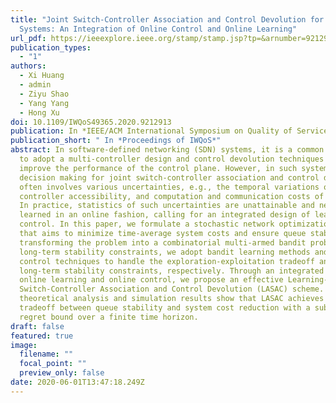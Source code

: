 ```yaml
---
title: "Joint Switch-Controller Association and Control Devolution for SDN
  Systems: An Integration of Online Control and Online Learning"
url_pdf: https://ieeexplore.ieee.org/stamp/stamp.jsp?tp=&arnumber=9212913
publication_types:
  - "1"
authors:
  - Xi Huang
  - admin
  - Ziyu Shao
  - Yang Yang
  - Hong Xu
doi: 10.1109/IWQoS49365.2020.9212913
publication: In *IEEE/ACM International Symposium on Quality of Service*
publication_short: " In *Proceedings of IWQoS*"
abstract: In software-defined networking (SDN) systems, it is a common practice
  to adopt a multi-controller design and control devolution techniques to
  improve the performance of the control plane. However, in such systems the
  decision making for joint switch-controller association and control devolution
  often involves various uncertainties, e.g., the temporal variations of
  controller accessibility, and computation and communication costs of switches.
  In practice, statistics of such uncertainties are unattainable and need to be
  learned in an online fashion, calling for an integrated design of learning and
  control. In this paper, we formulate a stochastic network optimization problem
  that aims to minimize time-average system costs and ensure queue stability. By
  transforming the problem into a combinatorial multi-armed bandit problem with
  long-term stability constraints, we adopt bandit learning methods and optimal
  control techniques to handle the exploration-exploitation tradeoff and
  long-term stability constraints, respectively. Through an integrated design of
  online learning and online control, we propose an effective Learning-Aided
  Switch-Controller Association and Control Devolution (LASAC) scheme. Our
  theoretical analysis and simulation results show that LASAC achieves a tunable
  tradeoff between queue stability and system cost reduction with a sublinear
  regret bound over a finite time horizon.
draft: false
featured: true
image:
  filename: ""
  focal_point: ""
  preview_only: false
date: 2020-06-01T13:47:18.249Z
---
```

